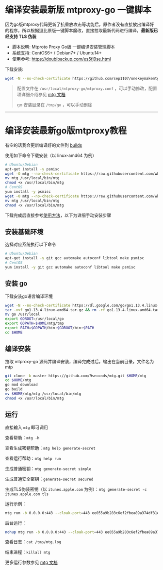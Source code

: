 # 编译安装最新版 mtproxy-go 一键脚本   
因为go版mtproxy代码更新了抗重放攻击等功能后，原作者没有直接放出编译好的程序，所以根据逗比原版一键脚本魔改，直接拉取最新代码进行编译，**最新版已经支持 TLS 伪装**
   
* 脚本说明: Mtproto Proxy Go版 一键编译安装管理脚本
* 系统支持: CentOS6+ / Debian7+ / Ubuntu14+
* 使用参考: https://doubibackup.com/es5fj9se.html
   
下载安装:

```bash
wget -N --no-check-certificate https://github.com/sep1107/onekeymakemtg/raw/master/mtproxy_go.sh && chmod +x mtproxy_go.sh && bash mtproxy_go.sh
```

> 配置文件在 `/usr/local/mtproxy-go/mtproxy.conf` ，可以手动修改，配置项详细介绍参见 [mtg 文档](https://github.com/9seconds/mtg#environment-variables)
>    
> go 安装目录在 `/tmp/go` ，可以手动删除

------

# 编译安装最新go版mtproxy教程

有空的话我会更新编译好的文件到 [builds](https://github.com/whunt1/onekeymakemtg/tree/master/builds) 
    
使用如下命令下载安装（以 linux-amd64 为例）
    
```bash
# Ubuntu/Debian
apt-get install -y psmisc
wget -O mtg --no-check-certificate https://raw.githubusercontent.com/whunt1/onekeymakemtg/master/builds/mtg-linux-amd64
mv mtg /usr/local/bin/mtg
chmod +x /usr/local/bin/mtg
# CentOS
yum install -y psmisc
wget -O mtg --no-check-certificate https://raw.githubusercontent.com/whunt1/onekeymakemtg/master/builds/mtg-linux-amd64
mv mtg /usr/local/bin/mtg
chmod +x /usr/local/bin/mtg
```

下载完成后直接参考[使用方法](#运行)，以下为详细手动安装步骤

## 安装基础环境 

选择对应系统执行以下命令

```bash
# Ubuntu/Debian
apt-get install -y git gcc automake autoconf libtool make psmisc
# CentOS
yum install -y git gcc automake autoconf libtool make psmisc
```

## 安装 go

下载安装go语言编译环境

```bash
wget -N --no-check-certificate https://dl.google.com/go/go1.13.4.linux-amd64.tar.gz 
tar -xvf go1.13.4.linux-amd64.tar.gz && rm -rf go1.13.4.linux-amd64.tar.gz
mv go /usr/local
export GOROOT=/usr/local/go
export GOPATH=$HOME/mtg/tmp
export PATH=$GOPATH/bin:$GOROOT/bin:$PATH
cd $HOME
```

## 编译安装

拉取 mtproxy-go 源码并编译安装，编译完成过后，输出在当前目录，文件名为 mtp

```bash
git clone -b master https://github.com/9seconds/mtg.git $HOME/mtg
cd $HOME/mtg
go mod download
go build
mv $HOME/mtg/mtg /usr/local/bin/mtg
chmod +x /usr/local/bin/mtg
```

## 运行

直接输入 `mtg` 即可调用

查看帮助：`mtg -h`

查看生成密钥帮助：`mtg help generate-secret`

查看运行帮助：`mtg help run`

生成普通密钥：`mtg generate-secret simple`

生成普通安全密钥：`generate-secret secured`

生成TLS伪装密钥（以 `itunes.apple.com` 为例）：`mtg generate-secret -c itunes.apple.com tls`

运行示例：

```bash
mtg run -b 0.0.0.0:443 --cloak-port=443 ee055a9b283c6ef2fbea89a374df31e7966974756e65732e6170706c652e636f6d
```

后台运行：

```bash
nohup mtg run -b 0.0.0.0:443 --cloak-port=443 ee055a9b283c6ef2fbea89a374df31e7966974756e65732e6170706c652e636f6d >> /tmp/mtg.log 2>&1 &
```
查看日志：`cat /tmp/mtg.log`

结束进程：`killall mtg`

更多运行参数参见 [mtg 文档](https://github.com/9seconds/mtg#environment-variables)
